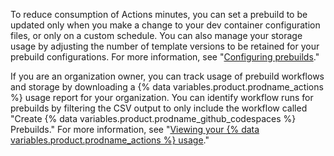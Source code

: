 To reduce consumption of Actions minutes, you can set a prebuild to be updated only when you make a change to your dev container configuration files, or only on a custom schedule. You can also manage your storage usage by adjusting the number of template versions to be retained for your prebuild configurations. For more information, see "[Configuring prebuilds](/codespaces/prebuilding-your-codespaces/configuring-prebuilds#configuring-a-prebuild)."

If you are an organization owner, you can track usage of prebuild workflows and storage by downloading a {% data variables.product.prodname_actions %} usage report for your organization. You can identify workflow runs for prebuilds by filtering the CSV output to only include the workflow called "Create {% data variables.product.prodname_github_codespaces %} Prebuilds." For more information, see "[Viewing your {% data variables.product.prodname_actions %} usage](/billing/managing-billing-for-github-actions/viewing-your-github-actions-usage#viewing-github-actions-usage-for-your-organization)."
